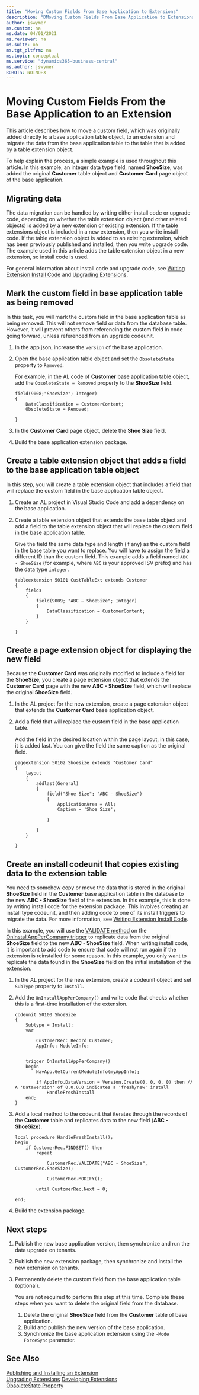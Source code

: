 ```yaml
---
title: "Moving Custom Fields From Base Application to Extensions"
description: "DMoving Custom Fields From Base Application to Extensions"
author: jswymer
ms.custom: na
ms.date: 04/01/2021
ms.reviewer: na
ms.suite: na
ms.tgt_pltfrm: na
ms.topic: conceptual
ms.service: "dynamics365-business-central"
ms.author: jswymer
ROBOTS: NOINDEX
---
```


# Moving Custom Fields From the Base Application to an Extension

This article describes how to move a custom field, which was originally added directly to a base application table object, to an extension and migrate the data from the base application table to the table that is added by a table extension object.

To help explain the process, a simple example is used throughout this article. In this example, an integer data type field, named **ShoeSize**, was added the original **Customer** table object and **Customer Card** page object of the base application.

## Migrating data

The data migration can be handled by writing either install code or upgrade code, depending on whether the table extension object (and other related objects) is added by a new extension or existing extension. If the table extensions object is included in a new extension, then you write install code. If the table extension object is added to an existing extension, which has been previously published and installed, then you write upgrade code. The example used in this article adds the table extension object in a new extension, so install code is used.

For general information about install code and upgrade code, see [Writing Extension Install Code](devenv-extension-install-code.md) and [Upgrading Extensions](devenv-upgrading-extensions.md).

## Mark the custom field in base application table as being removed

In this task, you will mark the custom field in the base application table as being removed. This will not remove field or data from the database table. However, it will prevent others from referencing the custom field in code going forward, unless referenced from an upgrade codeunit.

1. In the app.json, increase the `version` of the base application.
        
2. Open the base application table object and set the `ObsoleteState` property to `Removed`.  

    For example, in the AL code of **Customer** base application table object, add the `ObsoleteState = Removed` property to the **ShoeSize** field.

    ```AL
    field(9008;"ShoeSize"; Integer)
    {
        DataClassification = CustomerContent;
        ObsoleteState = Removed;
        
    }
    ```
3. In the **Customer Card** page object, delete the **Shoe Size** field.

4. Build the base application extension package.

## Create a table extension object that adds a field to the base application table object

In this step, you will create a table extension object that includes a field that will replace the custom field in the base application table object.

1. Create an AL project in Visual Studio Code and add a dependency on the base application.
2. Create a table extension object that extends the base table object and add a field to the table extension object that will replace the custom field in the base application table.

    Give the field the same data type and length (if any) as the custom field in the base table you want to replace. You will have to assign the field a different ID than the custom field. This example adds a field named `ABC - ShoeSize` (for example, where `ABC` is your approved ISV prefix) and has the data type `integer`.
    
    ```AL
    tableextension 50101 CustTableExt extends Customer
    {
        fields
        {
            field(9009; "ABC – ShoeSize"; Integer)
            {
                DataClassification = CustomerContent;
            }
        }

    }
    ```

## Create a page extension object for displaying the new field

Because the **Customer Card** was originally modified to include a field for the **ShoeSize**, you create a page extension object that extends the **Customer Card** page with the new **ABC - ShoeSize** field, which will replace the original **ShoeSize** field.

1. In the AL project for the new extension, create a page extension object that extends the **Customer Card** base application object.
2. Add a field that will replace the custom field in the base application table.

    Add the field in the desired location within the page layout, in this case, it is added last. You can give the field the same caption as the original field. 

    
    ```AL
    pageextension 50102 Shoesize extends "Customer Card"
    {
        layout
        {
            addlast(General)
            {
                field("Shoe Size"; "ABC - ShoeSize")
                {
                    ApplicationArea = All;
                    Caption = 'Shoe Size';
    
                }
    
            }
        }
    
    }
    ```

## Create an install codeunit that copies existing data to the extension table

You need to somehow copy or move the data that is stored in the original **ShoeSize** field in the **Customer** base application table in the database to the new **ABC - ShoeSize** field of the extension. In this example, this is done by writing install code for the extension package. This involves creating an install type codeunit, and then adding code to one of its install triggers to migrate the data. For more information, see [Writing Extension Install Code](devenv-extension-install-code.md).

In this example, you will use the [VALIDATE method](methods-auto/record/record-validate-method.md) on the [OnInstallAppPerCompany trigger](triggers/devenv-oninstallapppercompany-trigger.md) to replicate data from the original **ShoeSize** field to the new **ABC - ShoeSize** field. When writing install code, it is important to add code to ensure that code will not run again if the extension is reinstalled for some reason. In this example, you only want to replicate the data found in the **ShoeSize** field on the initial installation of the extension. 

1. In the AL project for the new extension, create a codeunit object and set `SubType` property to `Install`.
2. Add the `OnInstallAppPerCompany()` and write code that checks whether this is a first-time installation of the extension.
    
    ```AL
    codeunit 50100 ShoeSize
    {
        Subtype = Install;
        var
    
            CustomerRec: Record Customer;
            AppInfo: ModuleInfo;
    
    
        trigger OnInstallAppPerCompany()
        begin
            NavApp.GetCurrentModuleInfo(myAppInfo);

            if AppInfo.DataVersion = Version.Create(0, 0, 0, 0) then // A 'DataVersion' of 0.0.0.0 indicates a 'fresh/new' install
                HandleFreshInstall
        end;
    }
    ```
3. Add a local method to the codeunit that iterates through the records of the **Customer** table and replicates data to the new field (**ABC - ShoeSize**). 

    ```AL
    local procedure HandleFreshInstall();
    begin
        if CustomerRec.FINDSET() then
            repeat

                CustomerRec.VALIDATE("ABC - ShoeSize", CustomerRec.ShoeSize);

                CustomerRec.MODIFY();

            until CustomerRec.Next = 0;

    end;
    ```

4. Build the extension package.


## Next steps

1. Publish the new base application version, then synchronize and run the data upgrade on tenants.
2. Publish the new extension package, then synchronize and install the new extension on tenants.
3. Permanently delete the custom field from the base application table (optional).

    You are not required to perform this step at this time. Complete these steps when you want to delete the original field from the database.

    1. Delete the original **ShoeSize** field from the **Customer** table of base application.
    2. Build and publish the new version of the base application.
    3. Synchronize the base application extension using the `-Mode ForceSync` parameter.

## See Also

[Publishing and Installing an Extension](devenv-how-publish-and-install-an-extension-v2.md)  
[Upgrading Extensions](devenv-upgrading-extensions.md)
[Developing Extensions](devenv-dev-overview.md)  
[ObsoleteState Property](properties/devenv-obsoletestate-property.md)  

